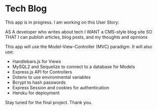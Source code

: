 # Tech Blog

This app is in progress. I am working on this User Story:

AS A developer who writes about tech
I WANT a CMS-style blog site
SO THAT I can publish articles, blog posts, and my thoughts and opinions

This app will use the Model-View-Controller (MVC) paradigm. It will also use:
- Handlebars.js for Views
- MySQL2 and Sequelize to connect to a database for Models
- Express.js API for Controllers
- Dotenv to use environmental variables
- Bcrypt to hash passwords
- Express Session and cookies for authentication
- Heroku for deployment

Stay tuned for the final project. Thank you.
